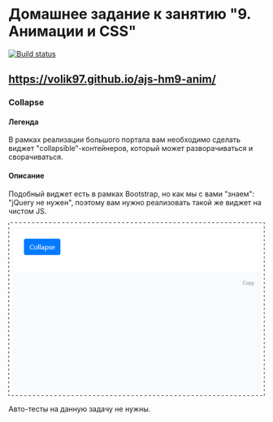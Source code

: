 # Домашнее задание к занятию "9. Анимации и CSS"

[![Build status](https://ci.appveyor.com/api/projects/status/7vlapdyyuw96b2t6?svg=true)](https://ci.appveyor.com/project/Dimafdr/anim-collapse)

https://volik97.github.io/ajs-hm9-anim/
---

### Collapse

#### Легенда

В рамках реализации большого портала вам необходимо сделать виджет "collapsible"-контейнеров, который может разворачиваться и сворачиваться.

#### Описание

Подобный виджет есть в рамках Bootstrap, но как мы с вами "знаем": "jQuery не нужен", поэтому вам нужно реализовать такой же виджет на чистом JS.

![](./pic/collapse.gif)

Авто-тесты на данную задачу не нужны.
